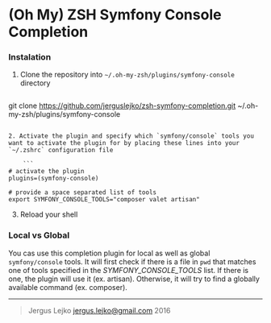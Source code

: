 # (Oh My) ZSH Symfony Console Completion

### Instalation

1. Clone the repository into `~/.oh-my-zsh/plugins/symfony-console` directory

    ```
git clone https://github.com/jerguslejko/zsh-symfony-completion.git ~/.oh-my-zsh/plugins/symfony-console
```

2. Activate the plugin and specify which `symfony/console` tools you want to activate the plugin for by placing these lines into your `~/.zshrc` configuration file

    ```
# activate the plugin
plugins=(symfony-console)

# provide a space separated list of tools
export SYMFONY_CONSOLE_TOOLS="composer valet artisan"
```

3. Reload your shell

### Local vs Global

You cas use this completion plugin for local as well as global `symfony/console` tools. It will first check if there is a file in `pwd` that matches one of tools specified in the _SYMFONY_CONSOLE_TOOLS_ list. If there is one, the plugin will use it (ex. artisan). Otherwise, it will try to find a globally available command (ex. composer).

---

> Jergus Lejko <jergus.lejko@gmail.com> 2016
